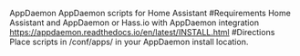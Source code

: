 AppDaemon
AppDaemon scripts for Home Assistant
#Requirements
Home Assistant and AppDaemon or Hass.io with AppDaemon integration
https://appdaemon.readthedocs.io/en/latest/INSTALL.html 
#Directions
Place scripts in /conf/apps/ in your AppDaemon install location.
